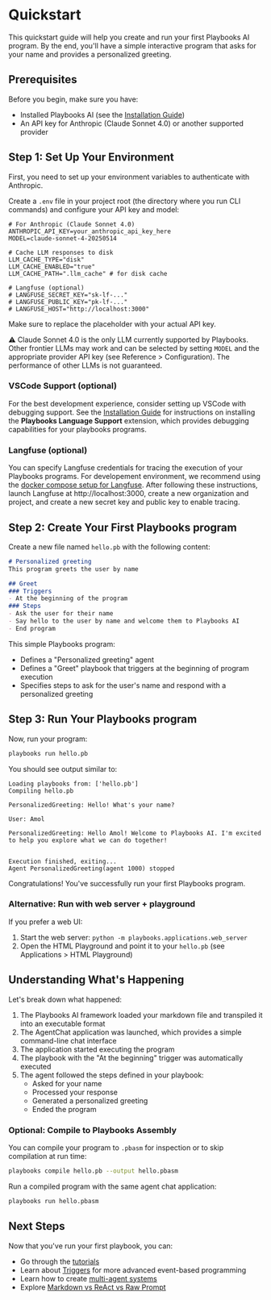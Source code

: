 # Quickstart

This quickstart guide will help you create and run your first Playbooks AI program. By the end, you'll have a simple interactive program that asks for your name and provides a personalized greeting.

## Prerequisites

Before you begin, make sure you have:

- Installed Playbooks AI (see the [Installation Guide](installation.md))
- An API key for Anthropic (Claude Sonnet 4.0) or another supported provider

## Step 1: Set Up Your Environment

First, you need to set up your environment variables to authenticate with Anthropic.

Create a `.env` file in your project root (the directory where you run CLI commands) and configure your API key and model:

```
# For Anthropic (Claude Sonnet 4.0)
ANTHROPIC_API_KEY=your_anthropic_api_key_here
MODEL=claude-sonnet-4-20250514

# Cache LLM responses to disk
LLM_CACHE_TYPE="disk"
LLM_CACHE_ENABLED="true"
LLM_CACHE_PATH=".llm_cache" # for disk cache

# Langfuse (optional)
# LANGFUSE_SECRET_KEY="sk-lf-..."
# LANGFUSE_PUBLIC_KEY="pk-lf-..."
# LANGFUSE_HOST="http://localhost:3000"
```

Make sure to replace the placeholder with your actual API key.

:warning: Claude Sonnet 4.0 is the only LLM currently supported by Playbooks. Other frontier LLMs may work and can be selected by setting `MODEL` and the appropriate provider API key (see Reference > Configuration). The performance of other LLMs is not guaranteed.

### VSCode Support (optional)

For the best development experience, consider setting up VSCode with debugging support. See the [Installation Guide](installation.md#vscode-debugging-support) for instructions on installing the **Playbooks Language Support** extension, which provides debugging capabilities for your playbooks programs.

### Langfuse (optional)
You can specify Langfuse credentials for tracing the execution of your Playbooks programs. For developement environment, we recommend using the [docker compose setup for Langfuse](https://langfuse.com/self-hosting/docker-compose). After following these instructions, launch Langfuse at http://localhost:3000, create a new organization and project, and create a new secret key and public key to enable tracing.

## Step 2: Create Your First Playbooks program

Create a new file named `hello.pb` with the following content:

```markdown
# Personalized greeting
This program greets the user by name

## Greet
### Triggers
- At the beginning of the program
### Steps
- Ask the user for their name
- Say hello to the user by name and welcome them to Playbooks AI
- End program
```

This simple Playbooks program:

- Defines a "Personalized greeting" agent
- Defines a "Greet" playbook that triggers at the beginning of program execution
- Specifies steps to ask for the user's name and respond with a personalized greeting

## Step 3: Run Your Playbooks program

Now, run your program:

```bash
playbooks run hello.pb
```

You should see output similar to:

```
Loading playbooks from: ['hello.pb']
Compiling hello.pb

PersonalizedGreeting: Hello! What's your name?

User: Amol

PersonalizedGreeting: Hello Amol! Welcome to Playbooks AI. I'm excited to help you explore what we can do together!


Execution finished, exiting...
Agent PersonalizedGreeting(agent 1000) stopped
```

Congratulations! You've successfully run your first Playbooks program.

### Alternative: Run with web server + playground

If you prefer a web UI:

1. Start the web server: `python -m playbooks.applications.web_server`
2. Open the HTML Playground and point it to your `hello.pb` (see Applications > HTML Playground)

## Understanding What's Happening

Let's break down what happened:

1. The Playbooks AI framework loaded your markdown file and transpiled it into an executable format
2. The AgentChat application was launched, which provides a simple command-line chat interface
3. The application started executing the program
4. The playbook with the "At the beginning" trigger was automatically executed
5. The agent followed the steps defined in your playbook:
   - Asked for your name
   - Processed your response
   - Generated a personalized greeting
   - Ended the program

### Optional: Compile to Playbooks Assembly

You can compile your program to `.pbasm` for inspection or to skip compilation at run time:

```bash
playbooks compile hello.pb --output hello.pbasm
```

Run a compiled program with the same agent chat application:

```bash
playbooks run hello.pbasm
```

## Next Steps

Now that you've run your first playbook, you can:

- Go through the [tutorials](../tutorials/index.md)
- Learn about [Triggers](../triggers/index.md) for more advanced event-based programming
- Learn how to create [multi-agent systems](../agents/index.md)
 - Explore [Markdown vs ReAct vs Raw Prompt](../playbook-types/index.md)
